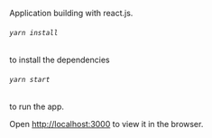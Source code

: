 
Application building with react.js. 

###### `yarn install`
to install the dependencies

###### `yarn start`
to run the app.

Open [http://localhost:3000](http://localhost:3000) to view it in the browser.
